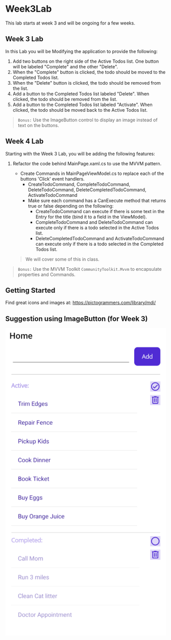 # Week3Lab
This lab starts at week 3 and will be ongoing for a few weeks.

## Week 3 Lab

In this Lab you will be Modifying the application to provide the following:
1) Add two buttons on the right side of the Active Todos list. One button will be labeled "Complete" and the other "Delete".
2) When the "Complete" button is clicked, the todo should be moved to the Completed Todos list.
3) When the "Delete" button is clicked, the todo should be removed from the list.
4) Add a button to the Completed Todos list labeled "Delete". When clicked, the todo should be removed from the list.
5) Add a button to the Completed Todos list labeled "Activate". When clicked, the todo should be moved back to the Active Todos list.

>  `Bonus:` Use the ImageButton control to display an image instead of text on the buttons.

## Week 4 Lab
Starting with the Week 3 Lab, you will be adding the following features:
1) Refactor the code behind MainPage.xaml.cs to use the MVVM pattern.
   * Create Commands in MainPageViewModel.cs to replace each of the buttons 'Click' event handlers.
      * CreateTodoCommand, CompleteTodoCommand, DeleteTodoCommand, DeleteCompletedTodoCommand, ActivateTodoCommand
      * Make sure each command has a CanExecute method that returns true or false depending on the following:
         * CreateTodoCommand can execute if there is some text in the Entry for the title (bind it to a field in the ViewModel).
         * CompleteTodoCommand and DeleteTodoCommand can execute only if there is a todo selected in the Active Todos list.
         * DeleteCompletedTodoCommand and ActivateTodoCommand can execute only if there is a todo selected in the Completed Todos list.
    
   > We will cover some of this in class.

> `Bonus:` Use the MVVM Toolkit `CommunityToolkit.Mvvm` to encapsulate properties and Commands.

## Getting Started
Find great icons and images at: https://pictogrammers.com/library/mdi/

## Suggestion using ImageButton (for Week 3)
![image](Example.png)